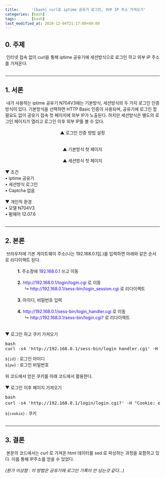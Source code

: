 ```yaml
---
title:      '[bash] curl로 iptime 공유기 로그인, 외부 IP 주소 가져오기'
categories: [bash]
tags:       [bash]
last_modified_at: 2020-12-04T21:17:00+09:00
---
```

<h2>0. 주제</h2>
&nbsp;인터넷 접속 없이 curl을 통해 iptime 공유기에 세션방식으로 로그인 하고 외부
IP 주소를 가져온다.<br />
<br />
<hr />

<h2>1. 서론<br /></h2>
&nbsp;내가 사용하는 iptime 공유기 N704V3에는 기본방식, 세션방식의 두 가지 로그인
인증 방식이 있다. 기본방식을 선택하면 HTTP Basic 인증이 사용되며, 공유기에
로그인 할 필요도 없이 공유기 접속 첫 페이지에 외부 IP가 노출된다. 하지만
세션방식은 별도의 로그인 페이지가 열리고 로그인 이후 외부 IP를 볼 수 있다.<br />
<br />

<div class="separator" style="clear: both; display: block; text-align: center;"><a href="https://1.bp.blogspot.com/-YKlZP6A43RQ/X9Mgy1BOMeI/AAAAAAAAANE/jvtH7lEyWa4tEBh45Iq8EJpffnnLK6ldACLcBGAsYHQ/s0/%25EB%25A1%259C%25EA%25B7%25B8%25EC%259D%25B8%2B%25EC%259D%25B8%25EC%25A6%259D%2B%25EB%25B0%25A9%25EB%25B2%2595%2B%25EC%2584%25A4%25EC%25A0%2595.png"><img alt="" border="0" data-original-height="96" data-original-width="642" src="https://1.bp.blogspot.com/-YKlZP6A43RQ/X9Mgy1BOMeI/AAAAAAAAANE/jvtH7lEyWa4tEBh45Iq8EJpffnnLK6ldACLcBGAsYHQ/s0/%25EB%25A1%259C%25EA%25B7%25B8%25EC%259D%25B8%2B%25EC%259D%25B8%25EC%25A6%259D%2B%25EB%25B0%25A9%25EB%25B2%2595%2B%25EC%2584%25A4%25EC%25A0%2595.png" /></a><br />▲ 로그인 인증 방법 설정
</div>
<br />
<div class="separator" style="clear: both; display: block; text-align: center;"><br /><a href="https://1.bp.blogspot.com/-1BCSLqazvFQ/X9MwNxzPjNI/AAAAAAAAAN4/esGx2ALvBrQycaVH8ZALsMu303-r5CaMwCLcBGAsYHQ/s0/%25EA%25B8%25B0%25EB%25B3%25B8%25EB%25B0%25A9%25EC%258B%259D%2B%25EC%25B2%25AB%2B%25ED%258E%2598%25EC%259D%25B4%25EC%25A7%2580.png"><img alt="" border="0" data-original-height="282" data-original-width="297" src="https://1.bp.blogspot.com/-1BCSLqazvFQ/X9MwNxzPjNI/AAAAAAAAAN4/esGx2ALvBrQycaVH8ZALsMu303-r5CaMwCLcBGAsYHQ/s0/%25EA%25B8%25B0%25EB%25B3%25B8%25EB%25B0%25A9%25EC%258B%259D%2B%25EC%25B2%25AB%2B%25ED%258E%2598%25EC%259D%25B4%25EC%25A7%2580.png" /></a><br />▲ 기본방식 첫 페이지
</div>
<br />
<div class="separator" style="clear: both; display: block; text-align: center;"><a href="https://1.bp.blogspot.com/-J5AXip5Nn0s/X9MkpetC2QI/AAAAAAAAANg/KXXE26I4uvkiQTK4boEPv3CnraGRYn7YwCLcBGAsYHQ/s0/%25EC%2584%25B8%25EC%2585%2598%25EB%25B0%25A9%25EC%258B%259D%2B%25EC%25B2%25AB%2B%25ED%258E%2598%25EC%259D%25B4%25EC%25A7%2580.png"><img alt="" border="0" data-original-height="204" data-original-width="297" src="https://1.bp.blogspot.com/-J5AXip5Nn0s/X9MkpetC2QI/AAAAAAAAANg/KXXE26I4uvkiQTK4boEPv3CnraGRYn7YwCLcBGAsYHQ/s0/%25EC%2584%25B8%25EC%2585%2598%25EB%25B0%25A9%25EC%258B%259D%2B%25EC%25B2%25AB%2B%25ED%258E%2598%25EC%259D%25B4%25EC%25A7%2580.png" /></a><br />▲ 세션방식 첫 페이지
</div>
<br />
▼ 조건<br />
• iptime 공유기<br />
• 세션방식 로그인<br />
• Captcha 없음<br />
<br />
▼ 개인적 환경<br />
• 모델 N704V3<br />
• 펌웨어 12.07.6<br />
<br />
<hr />

<h2>2. 본론</h2>
&nbsp;브라우저에 기본 게이트웨이 주소(나는 192.168.0.1임.)를 입력하면 아래와 같은 순서로 리다이렉트 된다.<br />
<br />
<div style="margin-left: 40px;">
<strong>1.</strong> 주소창에 <span style="color: #2b00fe;">192.168.0.1</span> 쓰고 이동<br />
<br />
<strong>2.</strong> <span style="color: #2b00fe;">http://192.168.0.1/login/login.cgi</span> 로 이동<br />
&nbsp; &nbsp; &nbsp; ↳ <span style="color: #2b00fe;">http://192.168.0.1/sess-bin/login_session.cgi</span> 로 리다이렉트<br />
<br />
<strong>3.</strong> 아이디, 비밀번호 입력<br />
<br />
<strong>4.</strong> <span style="color: #2b00fe;">http://192.168.0.1/sess-bin/login_handler.cgi</span> 로 이동<br />
&nbsp; &nbsp; &nbsp; ↳ <span style="color: #2b00fe;">http://192.168.0.1/sess-bin/login.cgi?</span> 로 리다이렉트<br />
</div><br />
<br />
▼ 로그인 하고 쿠키 가져오기<br />
<pre class="prettyprint linenums lang-bash"><div class="lang">bash</div>curl -s4 'http://192.168.0.1/sess-bin/login_handler.cgi' -H 'Referer: http://192.168.0.1' --data-urlencode 'username=${id}' --data-urlencode '${passwd}' | sed -En "s/^setCookie\('(.*)'\);/\1/p")
</pre>
<code class="prettyprint">${id}</code> : 로그인 아이디<br />
<code class="prettyprint">${pw}</code> : 로그인 비밀번호<br />
<br />
위 코드에서 얻은 쿠키를 아래 코드에서 활용한다.<br />
<br />
▼ 로그인 이후 페이지 가져오기<br />
<pre class="prettyprint linenums lang-bash"><div class="lang">bash</div>curl -s4 'http://192.168.0.1/login/login.cgi?' -H "Cookie: efm_session_id=${cookie}" | sed -En "s,.*동적 IP - 연결됨 - (.*).*,\1,p"
</pre>
<code class="prettyprint">${cookie}</code> : 쿠키<br />
<br />
<hr />

<h2>3. 결론</h2>
&nbsp;본문의 코드에서는 curl 로 가져온 html 데이터를 sed 로 파싱하는 과정을
포함하고 있다. 이를 통해 IP주소를 얻을 수 있었다.<br />
<br />
<em>(뭔가 이상함 : 이 방법은 공유기에 로그인 기록이 안 남는것 같다...)</em><br />
<span><!--more--></span><span><!--more--></span><span><!--more--></span>

<div class="separator" style="clear: both;"><a href="https://1.bp.blogspot.com/-unnPYyCU29I/YCsxzxCq9gI/AAAAAAAAAQk/6FN43_Dh2m4WKN63CrcoHtYybY0osErVQCLcBGAsYHQ/s0/%25EB%25B0%2594%25EC%25A7%2580%2528%25EA%25B8%25B0%25EB%25AA%25A8%2529%2B-%2Bswiss%2Blegend%2B-%2BM%252876%2529%2B-%2B%2B-%2Bcot95%2Bpu5.jpg" style="display: block; padding: 1em 0px; text-align: center;"><img alt="" border="0" data-original-height="2048" data-original-width="1536" src="https://1.bp.blogspot.com/-unnPYyCU29I/YCsxzxCq9gI/AAAAAAAAAQk/6FN43_Dh2m4WKN63CrcoHtYybY0osErVQCLcBGAsYHQ/s0/%25EB%25B0%2594%25EC%25A7%2580%2528%25EA%25B8%25B0%25EB%25AA%25A8%2529%2B-%2Bswiss%2Blegend%2B-%2BM%252876%2529%2B-%2B%2B-%2Bcot95%2Bpu5.jpg" /></a></div>
